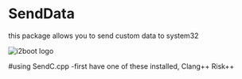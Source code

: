 # SendData
this package allows you to send custom data to system32

![i2boot logo](https://user-images.githubusercontent.com/75400005/157322461-00d1b73d-5001-4799-8c03-0aeeda0284ea.png)

#using SendC.cpp 
  -first have one of these installed,
       Clang++ 
       Risk++
